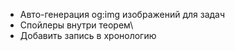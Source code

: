 * Авто-генерация og:img изображений для задач
* Спойлеры внутри теорем\
* Добавить запись в хронологию
